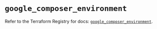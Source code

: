 # `google_composer_environment`

Refer to the Terraform Registry for docs: [`google_composer_environment`](https://registry.terraform.io/providers/hashicorp/google/5.40.0/docs/resources/composer_environment).
